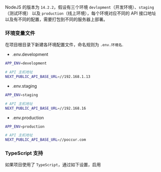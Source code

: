 NodeJS 的版本为 `14.2.2`，假设有三个环境 `devlopment`（开发环境）、`staging`（测试环境） 以及 `production`（线上环境），每个环境对应不同的 API 接口地址以及有不同的配置，需要打包到不同的服务器上部署。

### 环境变量文件

在项目根目录下新建各环境配置文件，命名规则为 `.env.环境名`.

- .env.development

```bash
APP_ENV=development

# API 主机地址
NEXT_PUBLIC_API_BASE_URL=//192.168.1.13
```

- .env.staging

```bash
APP_ENV=staging

# API 主机地址
NEXT_PUBLIC_API_BASE_URL=//192.168.16
```

- .env.production

```bash
APP_ENV=production

# API 主机地址
NEXT_PUBLIC_API_BASE_URL=//poccur.com
```

### TypeScript 支持

如果项目使用了 `TypeScript`，通过如下设置，启用